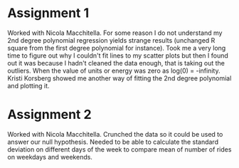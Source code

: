 # Assignment 1
Worked with Nicola Macchitella.
For some reason I do not understand my 2nd degree polynomial regression yields strange results (unchanged R square from the first degree polynomial for instance).
Took me a very long time to figure out why I couldn't fit lines to my scatter plots but then I found out it was because I hadn't cleaned the data enough, that is taking out the outliers. When the value of units or energy was zero as log(0) = -infinity.
Kristi Korsberg showed me another way of fitting the 2nd degree polynomial and plotting it.

# Assignment 2
Worked with Nicola Macchitella.
Crunched the data so it could be used to answer our null hypothesis. Needed to be able to calculate the standard deviation on different days of the week to compare mean of number of rides on weekdays and weekends.